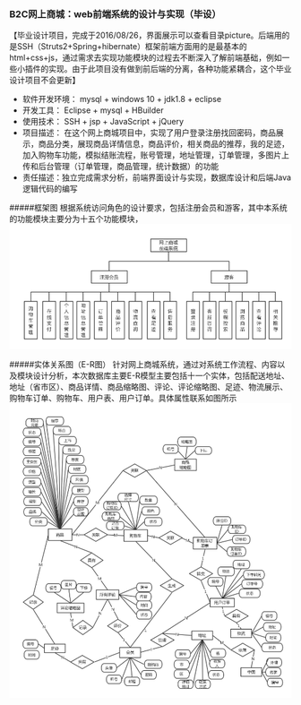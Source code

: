 ### B2C网上商城：web前端系统的设计与实现（毕设）
【毕业设计项目，完成于2016/08/26，界面展示可以查看目录picture。后端用的是SSH（Struts2+Spring+hibernate）框架前端方面用的是最基本的html+css+js，通过需求去实现功能模块的过程去不断深入了解前端基础，例如一些小插件的实现。由于此项目没有做到前后端的分离，各种功能紧耦合，这个毕业设计项目不会更新】

- 软件开发环境： mysql + windows 10 + jdk1.8 + eclipse
- 开发工具： Eclipse + mysql + HBuilder
- 使用技术： SSH  +  jsp  +  JavaScript  +  jQuery
- 项目描述： 在这个网上商城项目中，实现了用户登录注册找回密码，商品展示，商品分类，展现商品详情信息，商品评价，相关商品的推荐，我的足迹，加入购物车功能，模拟结账流程，账号管理，地址管理，订单管理，多图片上传和后台管理（订单管理，商品管理，统计数据）的功能
- 责任描述：独立完成需求分析，前端界面设计与实现，数据库设计和后端Java逻辑代码的编写

#####框架图
根据系统访问角色的设计要求，包括注册会员和游客，其中本系统的功能模块主要分为十五个功能模块，
![框架图](picture/Frames.png)

#####实体关系图（E-R图）
针对网上商城系统，通过对系统工作流程、内容以及模块设计分析，本次数据库主要E-R模型主要包括十一个实体，包括配送地址、地址（省市区）、商品详情、商品缩略图、评论、评论缩略图、足迹、物流展示、购物车订单、购物车、用户表、用户订单。具体属性联系如图所示
![ER](picture/ER.png)

